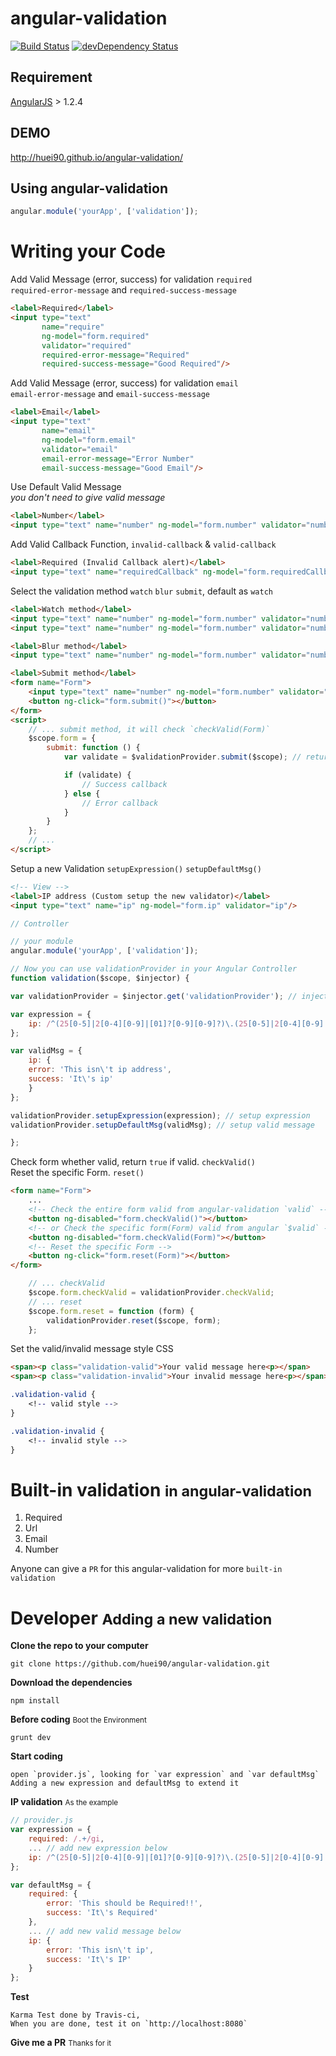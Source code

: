 angular-validation
=========================
[![Build Status](https://travis-ci.org/huei90/angular-validation.png?branch=master)](https://travis-ci.org/huei90/angular-validation)
[![devDependency Status](https://david-dm.org/huei90/angular-validation/dev-status.png)](https://david-dm.org/huei90/angular-validation#info=devDependencies)

Requirement
-----
[AngularJS](http://angularjs.org) > 1.2.4

DEMO
-----
http://huei90.github.io/angular-validation/

Using angular-validation
---
```javascript
angular.module('yourApp', ['validation']);
```

Writing your Code
====
Add Valid Message (error, success) for validation `required` <br/>
`required-error-message` and `required-success-message`
```html
<label>Required</label>
<input type="text"
       name="require"
       ng-model="form.required"
       validator="required"
       required-error-message="Required"
       required-success-message="Good Required"/>
```

Add Valid Message (error, success) for validation `email` <br/>
`email-error-message` and `email-success-message`

```html
<label>Email</label>
<input type="text"
       name="email"
       ng-model="form.email"
       validator="email"
       email-error-message="Error Number"
       email-success-message="Good Email"/>
```

Use Default Valid Message<br/>
*you don't need to give valid message*

```html
<label>Number</label>
<input type="text" name="number" ng-model="form.number" validator="number"/>
```

Add Valid Callback Function, `invalid-callback` & `valid-callback`

```html
<label>Required (Invalid Callback alert)</label>
<input type="text" name="requiredCallback" ng-model="form.requiredCallback" validator="required" invalid-callback='error("Must be Required");'/>
```

Select the validation method `watch` `blur` `submit`, default as `watch`

```html
<label>Watch method</label>
<input type="text" name="number" ng-model="form.number" validator="number" valid-method="watch"/>
<input type="text" name="number" ng-model="form.number" validator="number"/>

<label>Blur method</label>
<input type="text" name="number" ng-model="form.number" validator="number" valid-method="blur"/>

<label>Submit method</label>
<form name="Form">
    <input type="text" name="number" ng-model="form.number" validator="number" valid-method="submit"/>
    <button ng-click="form.submit()"></button>
</form>
<script>
    // ... submit method, it will check `checkValid(Form)`
    $scope.form = {
        submit: function () {
            var validate = $validationProvider.submit($scope); // return true iff form is valid

            if (validate) {
                // Success callback
            } else {
                // Error callback
            }
        }
    };
    // ...
</script>
```

Setup a new Validation `setupExpression()` `setupDefaultMsg()`

```html
<!-- View -->
<label>IP address (Custom setup the new validator)</label>
<input type="text" name="ip" ng-model="form.ip" validator="ip"/>
```

```javascript
// Controller

// your module
angular.module('yourApp', ['validation']);

// Now you can use validationProvider in your Angular Controller
function validation($scope, $injector) {

var validationProvider = $injector.get('validationProvider'); // inject validationProvider

var expression = {
    ip: /^(25[0-5]|2[0-4][0-9]|[01]?[0-9][0-9]?)\.(25[0-5]|2[0-4][0-9]|[01]?[0-9][0-9]?)\.(25[0-5]|2[0-4][0-9]|[01]?[0-9][0-9]?)\.(25[0-5]|2[0-4][0-9]|[01]?[0-9][0-9]?)$/
};

var validMsg = {
    ip: {
    error: 'This isn\'t ip address',
    success: 'It\'s ip'
    }
};

validationProvider.setupExpression(expression); // setup expression
validationProvider.setupDefaultMsg(validMsg); // setup valid message

};

```

Check form whether valid, return `true` if valid. `checkValid()`<br/>
Reset the specific Form. `reset()`

```html
<form name="Form">
    ...
    <!-- Check the entire form valid from angular-validation `valid` -->
    <button ng-disabled="form.checkValid()"></button>
    <!-- or Check the specific form(Form) valid from angular `$valid` -->
    <button ng-disabled="form.checkValid(Form)"></button>
    <!-- Reset the specific Form -->
    <button ng-click="form.reset(Form)"></button>
</form>
```

```javascript
    // ... checkValid
    $scope.form.checkValid = validationProvider.checkValid;
    // ... reset
    $scope.form.reset = function (form) {
        validationProvider.reset($scope, form);
    };
```

Set the valid/invalid message style CSS
```html
<span><p class="validation-valid">Your valid message here<p></span>
<span><p class="validation-invalid">Your invalid message here<p></span>
```
```css
.validation-valid {
    <!-- valid style -->
}

.validation-invalid {
    <!-- invalid style -->
}
```

Built-in validation <small>in angular-validation</small>
===

1. Required
2. Url
3. Email
4. Number

Anyone can give a `PR` for this angular-validation for more `built-in validation`

Developer <small>Adding a new validation</small>
=====
**Clone the repo to your computer**
```
git clone https://github.com/huei90/angular-validation.git
```

**Download the dependencies**
```
npm install
```

**Before coding** <small>Boot the  Environment</small>
```
grunt dev
```

**Start coding**
```
open `provider.js`, looking for `var expression` and `var defaultMsg`
Adding a new expression and defaultMsg to extend it
```

**IP validation** <small>As the example</small>
```javascript
// provider.js
var expression = {
    required: /.+/gi,
    ... // add new expression below
    ip: /^(25[0-5]|2[0-4][0-9]|[01]?[0-9][0-9]?)\.(25[0-5]|2[0-4][0-9]|[01]?[0-9][0-9]?)\.(25[0-5]|2[0-4][0-9]|[01]?[0-9][0-9]?)\.(25[0-5]|2[0-4][0-9]|[01]?[0-9][0-9]?)$/
};

var defaultMsg = {
    required: {
        error: 'This should be Required!!',
        success: 'It\'s Required'
    },
    ... // add new valid message below
    ip: {
        error: 'This isn\'t ip',
        success: 'It\'s IP'
    }
};
```
**Test**
```
Karma Test done by Travis-ci,
When you are done, test it on `http://localhost:8080`
```

**Give me a PR** <small> Thanks for it </small>
